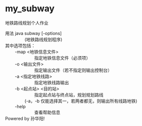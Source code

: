 # my_subway
地铁路线规划个人作业

用法 java subway [-options]  
&nbsp;&nbsp;&nbsp;&nbsp;&nbsp;&nbsp;&nbsp;&nbsp;&nbsp;&nbsp;&nbsp;&nbsp;&nbsp;&nbsp;&nbsp;&nbsp;(地铁路线规划程序)  
其中选项包括：  
&nbsp;&nbsp;&nbsp;&nbsp;&nbsp;&nbsp;&nbsp;&nbsp;-map <地铁信息文件>  
&nbsp;&nbsp;&nbsp;&nbsp;&nbsp;&nbsp;&nbsp;&nbsp;&nbsp;&nbsp;&nbsp;&nbsp;&nbsp;&nbsp;&nbsp;&nbsp;&nbsp;&nbsp;&nbsp;&nbsp;&nbsp;&nbsp;&nbsp;&nbsp;指定地铁信息文件（必须项）  
&nbsp;&nbsp;&nbsp;&nbsp;&nbsp;&nbsp;&nbsp;&nbsp;-o <输出文件>  
&nbsp;&nbsp;&nbsp;&nbsp;&nbsp;&nbsp;&nbsp;&nbsp;&nbsp;&nbsp;&nbsp;&nbsp;&nbsp;&nbsp;&nbsp;&nbsp;&nbsp;&nbsp;&nbsp;&nbsp;&nbsp;&nbsp;&nbsp;&nbsp;指定输出文件（若不指定则输出控制台）  
&nbsp;&nbsp;&nbsp;&nbsp;&nbsp;&nbsp;&nbsp;&nbsp;-a <指定地铁线路>  
&nbsp;&nbsp;&nbsp;&nbsp;&nbsp;&nbsp;&nbsp;&nbsp;&nbsp;&nbsp;&nbsp;&nbsp;&nbsp;&nbsp;&nbsp;&nbsp;&nbsp;&nbsp;&nbsp;&nbsp;&nbsp;&nbsp;&nbsp;&nbsp;指定地铁线路输出  
&nbsp;&nbsp;&nbsp;&nbsp;&nbsp;&nbsp;&nbsp;&nbsp;-b <起点站> <目的站>  
&nbsp;&nbsp;&nbsp;&nbsp;&nbsp;&nbsp;&nbsp;&nbsp;&nbsp;&nbsp;&nbsp;&nbsp;&nbsp;&nbsp;&nbsp;&nbsp;&nbsp;&nbsp;&nbsp;&nbsp;&nbsp;&nbsp;&nbsp;&nbsp;指定起点站与终点站，规划规划路线  
&nbsp;&nbsp;&nbsp;&nbsp;&nbsp;&nbsp;&nbsp;&nbsp;&nbsp;&nbsp;&nbsp;&nbsp;&nbsp;&nbsp;&nbsp;&nbsp;(-a，-b 仅能选择其一，若两者都无，则输出所有线路地铁)  
&nbsp;&nbsp;&nbsp;&nbsp;&nbsp;&nbsp;&nbsp;&nbsp;-help  
&nbsp;&nbsp;&nbsp;&nbsp;&nbsp;&nbsp;&nbsp;&nbsp;&nbsp;&nbsp;&nbsp;&nbsp;&nbsp;&nbsp;&nbsp;&nbsp;&nbsp;&nbsp;&nbsp;&nbsp;&nbsp;&nbsp;&nbsp;&nbsp;查看帮助信息  
Powered by 孙华阳!  
